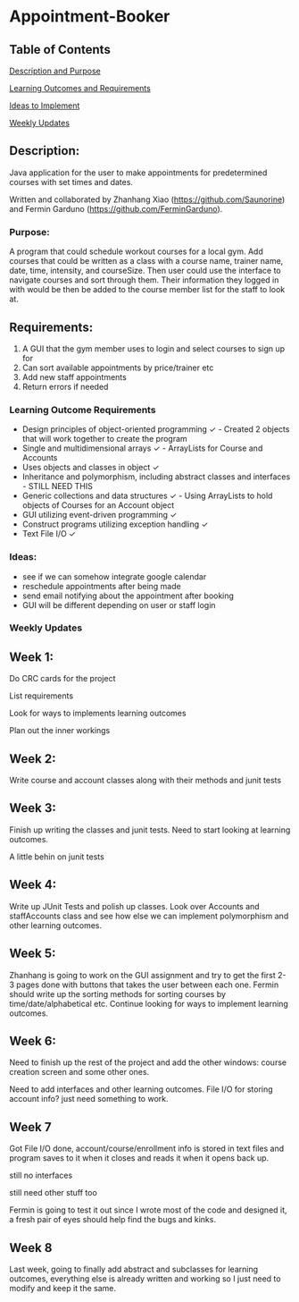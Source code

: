 # Appointment-Booker
## Table of Contents

[Description and Purpose](https://github.com/Saunorine/Appointment-Booker#description)

[Learning Outcomes and Requirements](https://github.com/Saunorine/Appointment-Booker#requirements)

[Ideas to Implement](https://github.com/Saunorine/Appointment-Booker#ideas)

[Weekly Updates](https://github.com/Saunorine/Appointment-Booker#weekly-updates)

## Description:
Java application for the user to make appointments for predetermined courses with set times and dates.

Written and collaborated by Zhanhang Xiao (https://github.com/Saunorine) and Fermin Garduno (https://github.com/FerminGarduno).

### Purpose:
A program that could schedule workout courses for a local gym. Add courses that could be written as a class with a course name, trainer name, date, time, intensity, and courseSize. Then user could use the interface to navigate courses and sort through them. Their information they logged in with would be then be added to the course member list for the staff to look at.

## Requirements:
1. A GUI that the gym member uses to login and select courses to sign up for
2. Can sort available appointments by price/trainer etc
3. Add new staff appointments
4. Return errors if needed

### Learning Outcome Requirements
  * Design principles of object-oriented programming ✓ - Created 2 objects that will work together to create the program
  * Single and multidimensional arrays ✓ - ArrayLists for Course and Accounts
  * Uses objects and classes in object ✓
  * Inheritance and polymorphism, including abstract classes and interfaces - STILL NEED THIS
  * Generic collections and data structures ✓ - Using ArrayLists to hold objects of Courses for an Account object
  * GUI utilizing event-driven programming ✓
  * Construct programs utilizing exception handling ✓
  * Text File I/O ✓

### Ideas:
  * see if we can somehow integrate google calendar
  * reschedule appointments after being made
  * send email notifying about the appointment after booking
  * GUI will be different depending on user or staff login

### Weekly Updates
## Week 1:
Do CRC cards for the project

List requirements

Look for ways to implements learning outcomes

Plan out the inner workings

## Week 2:
Write course and account classes along with their methods and junit tests

## Week 3:
Finish up writing the classes and junit tests. Need to start looking at learning outcomes.

A little behin on junit tests

## Week 4: 
Write up JUnit Tests and polish up classes. Look over Accounts and staffAccounts class and see how else we can implement polymorphism and other learning outcomes.

## Week 5:
Zhanhang is going to work on the GUI assignment and try to get the first 2-3 pages done with buttons that takes the user between each one. Fermin should write up the sorting methods for sorting courses by time/date/alphabetical etc. Continue looking for ways to implement learning outcomes.

## Week 6:
Need to finish up the rest of the project and add the other windows: course creation screen and some other ones.

Need to add interfaces and other learning outcomes. File I/O for storing account info? just need something to work.

## Week 7
Got File I/O done, account/course/enrollment info is stored in text files and program saves to it when it closes and reads it when it opens back up.

still no interfaces

still need other stuff too

Fermin is going to test it out since I wrote most of the code and designed it, a fresh pair of eyes should help find the bugs and kinks.

## Week 8
Last week, going to finally add abstract and subclasses for learning outcomes, everything else is already written and working so I just need to modify and keep it the same.
